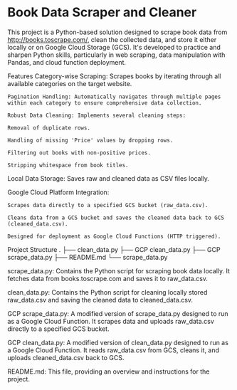 # Book Data Scraper and Cleaner
This project is a Python-based solution designed to scrape book data from http://books.toscrape.com/, clean the collected data, and store it either locally or on Google Cloud Storage (GCS). It's developed to practice and sharpen Python skills, particularly in web scraping, data manipulation with Pandas, and cloud function deployment.

Features
    Category-wise Scraping: Scrapes books by iterating through all available categories on the target website.

    Pagination Handling: Automatically navigates through multiple pages within each category to ensure comprehensive data collection.
    
    Robust Data Cleaning: Implements several cleaning steps:
    
    Removal of duplicate rows.
    
    Handling of missing 'Price' values by dropping rows.
    
    Filtering out books with non-positive prices.
    
    Stripping whitespace from book titles.

Local Data Storage: Saves raw and cleaned data as CSV files locally.

Google Cloud Platform Integration:

    Scrapes data directly to a specified GCS bucket (raw_data.csv).
    
    Cleans data from a GCS bucket and saves the cleaned data back to GCS (cleaned_data.csv).
    
    Designed for deployment as Google Cloud Functions (HTTP triggered).

Project Structure
.
├── clean_data.py
├── GCP clean_data.py
├── GCP scrape_data.py
├── README.md
└── scrape_data.py

scrape_data.py: Contains the Python script for scraping book data locally. It fetches data from books.toscrape.com and saves it to raw_data.csv.

clean_data.py: Contains the Python script for cleaning locally stored raw_data.csv and saving the cleaned data to cleaned_data.csv.

GCP scrape_data.py: A modified version of scrape_data.py designed to run as a Google Cloud Function. It scrapes data and uploads raw_data.csv directly to a specified GCS bucket.

GCP clean_data.py: A modified version of clean_data.py designed to run as a Google Cloud Function. It reads raw_data.csv from GCS, cleans it, and uploads cleaned_data.csv back to GCS.

README.md: This file, providing an overview and instructions for the project.
